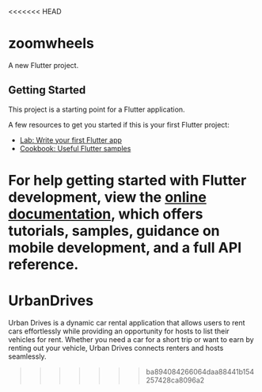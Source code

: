 <<<<<<< HEAD
# zoomwheels

A new Flutter project.

## Getting Started

This project is a starting point for a Flutter application.

A few resources to get you started if this is your first Flutter project:

- [Lab: Write your first Flutter app](https://docs.flutter.dev/get-started/codelab)
- [Cookbook: Useful Flutter samples](https://docs.flutter.dev/cookbook)

For help getting started with Flutter development, view the
[online documentation](https://docs.flutter.dev/), which offers tutorials,
samples, guidance on mobile development, and a full API reference.
=======
# UrbanDrives
Urban Drives is a dynamic car rental application that allows users to rent cars effortlessly while providing an opportunity for hosts to list their vehicles for rent. Whether you need a car for a short trip or want to earn by renting out your vehicle, Urban Drives connects renters and hosts seamlessly.
>>>>>>> ba894084266064daa88441b154257428ca8096a2
